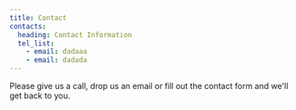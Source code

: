 ```yaml
---
title: Contact
contacts:
  heading: Contact Information
  tel_list:
    - email: dadaaa
    - email: dadada
---
```

Please give us a call, drop us an email or fill out the contact form and we'll get back to you.
